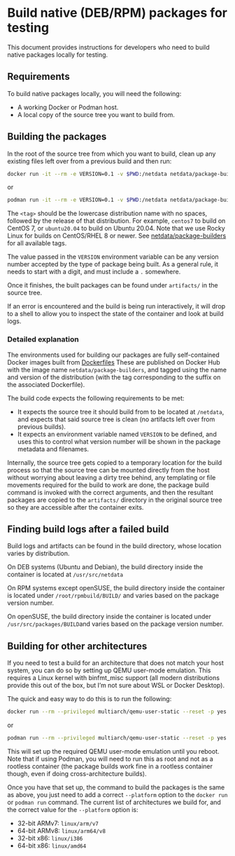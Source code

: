 # Build native (DEB/RPM) packages for testing

This document provides instructions for developers who need to build native packages locally for testing.

## Requirements

To build native packages locally, you will need the following:

* A working Docker or Podman host.
* A local copy of the source tree you want to build from.

## Building the packages

In the root of the source tree from which you want to build, clean up any existing files left over from a previous build
and then run:

```bash
docker run -it --rm -e VERSION=0.1 -v $PWD:/netdata netdata/package-builders:<tag>
```

or

```bash
podman run -it --rm -e VERSION=0.1 -v $PWD:/netdata netdata/package-builders:<tag>
```

The `<tag>` should be the lowercase distribution name with no spaces, followed by the
release of that distribution. For example, `centos7` to build on CentOS 7, or `ubuntu20.04`
to build on Ubuntu 20.04. Note that we use Rocky Linux for builds on CentOS/RHEL 8 or newer. See
[netdata/package-builders](https://hub.docker.com/r/netdata/package-builders/tags) for all available tags.

The value passed in the `VERSION` environment variable can be any version number accepted by the type of package
being built. As a general rule, it needs to start with a digit, and must include a `.` somewhere.

Once it finishes, the built packages can be found under `artifacts/` in the source tree.

If an error is encountered and the build is being run interactively, it will drop to a shell to allow you to
inspect the state of the container and look at build logs.

### Detailed explanation

The environments used for building our packages are fully self-contained Docker images built from [Dockerfiles](https://github.com/netdata/helper-images/tree/master/package-builders)
These are published on Docker
Hub with the image name `netdata/package-builders`, and tagged using the name and version of the distribution
(with the tag corresponding to the suffix on the associated Dockerfile).

The build code expects the following requirements to be met:

- It expects the source tree it should build from to be located at `/netdata`, and expects that said source tree
  is clean (no artifacts left over from previous builds).
- It expects an environment variable named `VERSION` to be defined, and uses this to control what version number
  will be shown in the package metadata and filenames.

Internally, the source tree gets copied to a temporary location for the build process so that the source tree can
be mounted directly from the host without worrying about leaving a dirty tree behind, any templating or file
movements required for the build to work are done, the package build command is invoked with the correct arguments,
and then the resultant packages are copied to the `artifacts/` directory in the original source tree so they are
accessible after the container exits.

## Finding build logs after a failed build

Build logs and artifacts can be found in the build directory, whose location varies by distribution.

On DEB systems (Ubuntu and Debian), the build directory inside the container is located at `/usr/src/netdata`

On RPM systems except openSUSE, the build directory inside the container is located under `/root/rpmbuild/BUILD/`
and varies based on the package version number.

On openSUSE, the build directory inside the container is located under `/usr/src/packages/BUILD`and varies based
on the package version number.

## Building for other architectures

If you need to test a build for an architecture that does not match your host system, you can do so by setting up
QEMU user-mode emulation. This requires a Linux kernel with binfmt\_misc support (all modern distributions provide
this out of the box, but I’m not sure about WSL or Docker Desktop).

The quick and easy way to do this is to run the following:

```bash
docker run --rm --privileged multiarch/qemu-user-static --reset -p yes
```

or

```bash
podman run --rm --privileged multiarch/qemu-user-static --reset -p yes
```

This will set up the required QEMU user-mode emulation until you reboot. Note that if using Podman, you will need
to run this as root and not as a rootless container (the package builds work fine in a rootless container though,
even if doing cross-architecture builds).

Once you have that set up, the command to build the packages is the same as above, you just need to add a correct
`--platform` option to the `docker run` or `podman run` command. The current list of architectures we build for,
and the correct value for the `--platform` option is:

- 32-bit ARMv7: `linux/arm/v7`
- 64-bit ARMv8: `linux/arm64/v8`
- 32-bit x86: `linux/i386`
- 64-bit x86: `linux/amd64`
